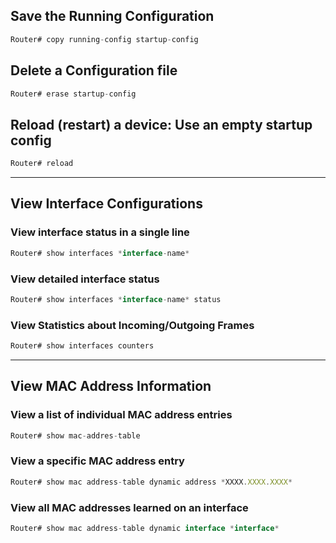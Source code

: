 
## Save the Running Configuration

```jsx
Router# copy running-config startup-config
```

## Delete a Configuration file

```jsx
Router# erase startup-config
```

## Reload (restart) a device: Use an empty startup config

```jsx
Router# reload
```
---
## View Interface Configurations

### View interface status in a single line

```jsx
Router# show interfaces *interface-name*
```

### View detailed interface status

```jsx
Router# show interfaces *interface-name* status
```

### View Statistics about Incoming/Outgoing Frames

```jsx
Router# show interfaces counters
```
---
## View MAC Address Information

### View a list of individual MAC address entries

```jsx
Router# show mac-addres-table
```

### View a specific MAC address entry

```jsx
Router# show mac address-table dynamic address *XXXX.XXXX.XXXX*
```

### View all MAC addresses learned on an interface

```jsx
Router# show mac address-table dynamic interface *interface*
```